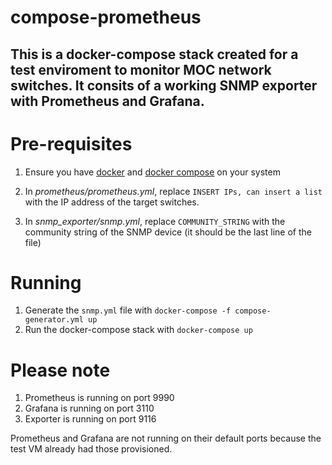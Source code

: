 # compose-prometheus

## This is a docker-compose stack created for a test enviroment to monitor MOC network switches. It consits of a working SNMP exporter with Prometheus and Grafana. 

# Pre-requisites

1. Ensure you have [docker](https://docs.docker.com/engine/install/ubuntu/) and [docker compose](https://docs.docker.com/compose/install/) on your system

2. In *prometheus/prometheus.yml*, replace ```INSERT IPs, can insert a list``` with the IP address of the target switches.

3. In *snmp_exporter/snmp.yml*, replace ```COMMUNITY_STRING``` with the community string of the SNMP device (it should be the last line of the file)

# Running

1. Generate the `snmp.yml` file with `docker-compose -f compose-generator.yml up`
2. Run the docker-compose stack with `docker-compose up`

# Please note

1. Prometheus is running on port 9990
2. Grafana is running on port 3110
3. Exporter is running on port 9116

Prometheus and Grafana are not running on their default ports because the test VM already had those provisioned. 

